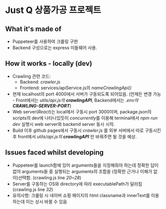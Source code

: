 # Just Q 상품가공 프로젝트

## What it's made of

- Puppeteer를 사용하여 크롤링 구현
- Backend 구성으로는 express 미들웨어 사용.

## How it works - locally (dev)

- Crawling 관련 코드:
  - Backend: _crawler.js_
  - Frontend: services/apiService.js의 _nameCrawlingApi()_
- 현재 localhost의 port 4000에서 서버가 구동되도록 되어있음. (언제든 변경 가능 - Front에서는 _utils/api.js의 **crawlingAPI**_, Backend에서는 _.env의 **CRAWLING-SERVER-PORT**_)
- Web server(_React_)는 local에서 구동시 port 3000이며, package.json의 scripts의 dev에 나타나있듯이 *concurrently*를 이용해 terminal에서 _npm run dev_ 실행시 web server와 backend server 동시 시작.
- Build 이후 github pages에서 구동시 _crawler.js_ 를 외부 서버에서 따로 구동시킨 후 front에서 _utils/api.js의 **crawlingAPI**_ 만 바꿔주면 될 것을 예상.

## Issues faced whilst developing

- Puppeteer를 launch함에 있어 arguments들을 지정해줘야 하는데 정확한 답이 없어 arguments들 중 실행되는 arguments의 조합을 (정확한 근거나 이해가 없이)선택함. (crawling.js line _20~28_)
- Server를 구동하는 OS와 directory에 따라 executablePath가 달라짐 (crawling.js line _32_)
- 유의사항: 크롤링 시 네이버 쇼핑 페이지의 html classname과 innerText를 이용하는데 이는 상시 바뀔 수 있음
